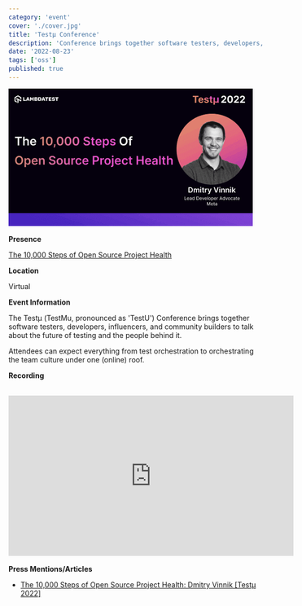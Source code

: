 ```yaml
---
category: 'event'
cover: './cover.jpg'
title: 'Testμ Conference'
description: 'Conference brings together software testers, developers, influencers, and community builders.'
date: '2022-08-23'
tags: ['oss']
published: true
---
```

![cover](./cover.jpg)

**Presence**

[The 10,000 Steps of Open Source Project Health]()

**Location**

Virtual

**Event Information**

The Testμ (TestMu, pronounced as 'TestU') Conference brings together software testers, developers, influencers, and community builders to talk about the future of testing and the people behind it.

Attendees can expect everything from test orchestration to orchestrating the team culture under one (online) roof.

**Recording**

<br>

<iframe width="560" height="315" src="https://www.youtube.com/embed/-vXXQgAJnOk" title="YouTube video player" frameborder="0" allow="accelerometer; autoplay; clipboard-write; encrypted-media; gyroscope; picture-in-picture" allowfullscreen></iframe>

**Press Mentions/Articles**

- [The 10,000 Steps of Open Source Project Health: Dmitry Vinnik [Testμ 2022]](https://www.lambdatest.com/blog/steps-of-open-source-project-health/)